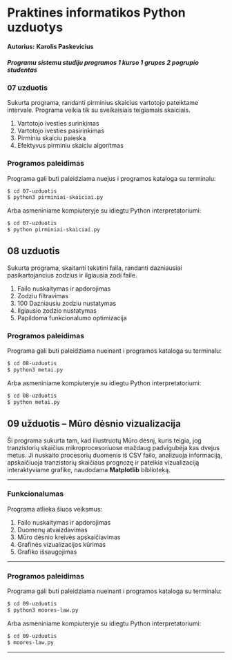 # Praktines informatikos Python uzduotys  
**Autorius:** **Karolis Paskevicius**  

##### Programu sistemu studiju programos 1 kurso 1 grupes 2 pogrupio studentas  

### 07 uzduotis
Sukurta programa, randanti pirminius skaicius vartotojo pateiktame intervale. Programa veikia tik su sveikaisiais teigiamais skaiciais.

1. Vartotojo ivesties surinkimas  
1. Vartotojo ivesties pasirinkimas 
1. Pirminiu skaiciu paieska  
1. Efektyvus pirminiu skaiciu algoritmas  


### Programos paleidimas

Programa gali buti paleidziama nuejus i programos kataloga su terminalu:

```bash
$ cd 07-uzduotis  
$ python3 pirminiai-skaiciai.py  
```

Arba asmeniniame kompiuteryje su idiegtu Python interpretatoriumi:

```bash
$ cd 07-uzduotis  
$ python pirminiai-skaiciai.py  
```

## 08 uzduotis  
Sukurta programa, skaitanti tekstini faila, randanti dazniausiai pasikartojancius zodzius ir ilgiausia zodi faile.

1. Failo nuskaitymas ir apdorojimas
1. Zodziu filtravimas    
1. 100 Dazniausiu zodziu nustatymas  
1. Ilgiausio zodzio nustatymas  
1. Papildoma funkcionalumo optimizacija


### Programos paleidimas  

Programa gali buti paleidziama nueinant i programos kataloga su terminalu:  

```bash
$ cd 08-uzduotis  
$ python3 metai.py  
```

Arba asmeniniame kompiuteryje su idiegtu Python interpretatoriumi:  

```bash
$ cd 08-uzduotis  
$ python metai.py  
```

## 09 užduotis – Mūro dėsnio vizualizacija  

Ši programa sukurta tam, kad iliustruotų Mūro dėsnį, kuris teigia, jog tranzistorių skaičius mikroprocesoriuose maždaug padvigubėja kas dvejus metus. Ji nuskaito procesorių duomenis iš CSV failo, analizuoja informaciją, apskaičiuoja tranzistorių skaičiaus prognozę ir pateikia vizualizaciją interaktyviame grafike, naudodama **Matplotlib** biblioteką.

---

### Funkcionalumas  

Programa atlieka šiuos veiksmus:

1. Failo nuskaitymas ir apdorojimas
2. Duomenų atvaizdavimas
3. Mūro dėsnio kreivės apskaičiavimas
4. Grafinės vizualizacijos kūrimas
5. Grafiko išsaugojimas
---



### Programos paleidimas  

Programa gali buti paleidziama nueinant i programos kataloga su terminalu:  

```bash
$ cd 09-uzduotis  
$ python3 moores-law.py  
```

Arba asmeniniame kompiuteryje su idiegtu Python interpretatoriumi:  

```bash
$ cd 09-uzduotis  
$ moores-law.py  
```
---